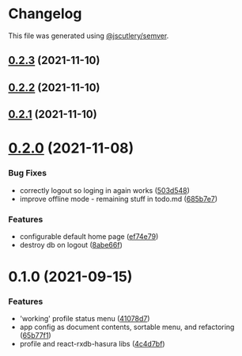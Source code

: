 # Changelog

This file was generated using [@jscutlery/semver](https://github.com/jscutlery/semver).

## [0.2.3](https://github.com/platyplus/platydev/compare/ui-profile@0.2.2...ui-profile@0.2.3) (2021-11-10)



## [0.2.2](https://github.com/platyplus/platydev/compare/ui-profile@0.2.1...ui-profile@0.2.2) (2021-11-10)



## [0.2.1](https://github.com/platyplus/platydev/compare/ui-profile@0.2.0...ui-profile@0.2.1) (2021-11-10)



# [0.2.0](https://github.com/platyplus/platydev/compare/ui-profile@0.1.0...ui-profile@0.2.0) (2021-11-08)


### Bug Fixes

* correctly logout so loging in again works ([503d548](https://github.com/platyplus/platydev/commit/503d548f34821beaaa0c7dbe882368d346c82861))
* improve offline mode - remaining stuff in todo.md ([685b7e7](https://github.com/platyplus/platydev/commit/685b7e7fd7ecb5b0f1353211ab2186bd2ec0129e))


### Features

* configurable default home page ([ef74e79](https://github.com/platyplus/platydev/commit/ef74e79a8e84967c32a371bb1d463ee55043bbb3))
* destroy db on logout ([8abe66f](https://github.com/platyplus/platydev/commit/8abe66f61e688dca373368ba0d19ed554ff9afa0))



# 0.1.0 (2021-09-15)

### Features

- 'working' profile status menu ([41078d7](https://github.com/platyplus/platyplus/commit/41078d79e6d770a814d61b688ef236c75dcf0782))
- app config as document contents, sortable menu, and refactoring ([65b77f1](https://github.com/platyplus/platyplus/commit/65b77f1db86f93df601f8d31d014124dc104833c))
- profile and react-rxdb-hasura libs ([4c4d7bf](https://github.com/platyplus/platyplus/commit/4c4d7bf9656b6d8ed2ef7a1ca4817127365d7caf))
